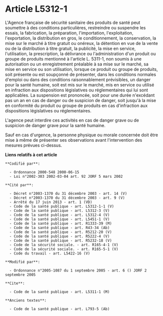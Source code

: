 # Article L5312-1

L'Agence française de sécurité sanitaire des produits de santé peut soumettre à des conditions particulières, restreindre ou
suspendre les essais, la fabrication, la préparation, l'importation, l'exploitation, l'exportation, la distribution en gros,
le conditionnement, la conservation, la mise sur le marché à titre gratuit ou onéreux, la détention en vue de la vente ou de
la distribution à titre gratuit, la publicité, la mise en service, l'utilisation, la prescription, la délivrance ou
l'administration d'un produit ou groupe de produits mentionné à l'article L. 5311-1, non soumis à une autorisation ou un
enregistrement préalable à sa mise sur le marché, sa mise en service ou son utilisation, lorsque ce produit ou groupe de
produits, soit présente ou est soupçonné de présenter, dans les conditions normales d'emploi ou dans des conditions
raisonnablement prévisibles, un danger pour la santé humaine, soit est mis sur le marché, mis en service ou utilisé en
infraction aux dispositions législatives ou réglementaires qui lui sont applicables. La suspension est prononcée, soit pour
une durée n'excédant pas un an en cas de danger ou de suspicion de danger, soit jusqu'à la mise en conformité du produit ou
groupe de produits en cas d'infraction aux dispositions législatives ou réglementaires.

L'agence peut interdire ces activités en cas de danger grave ou de suspicion de danger grave pour la santé humaine.

Sauf en cas d'urgence, la personne physique ou morale concernée doit être mise à même de présenter ses observations avant
l'intervention des mesures prévues ci-dessus.

**Liens relatifs à cet article**

	**Codifié par**:

	  - Ordonnance 2000-548 2000-06-15
	  - Loi n°2002-303 2002-03-04 art. 92 JORF 5 mars 2002

	**Cité par**:

	  - Décret n°2003-1370 du 31 décembre 2003 - art. 14 (V)
	  - Décret n°2003-1370 du 31 décembre 2003 - art. 9 (V)
	  - Arrêté du 17 juin 2013 - art. 1 (VD)
	  - Code de la santé publique - art. L5312-1-1 (V)
	  - Code de la santé publique - art. L5312-3 (V)
	  - Code de la santé publique - art. L5312-4 (V)
	  - Code de la santé publique - art. L5451-1 (V)
	  - Code de la santé publique - art. R1333-39 (M)
	  - Code de la santé publique - art. R43-34 (Ab)
	  - Code de la santé publique - art. R5212-20 (V)
	  - Code de la santé publique - art. R5222-4 (V)
	  - Code de la santé publique - art. R5232-18 (V)
	  - Code de la sécurité sociale. - art. R165-4-1 (V)
	  - Code de la sécurité sociale. - art. R165-5-1 (V)
	  - Code du travail - art. L5422-16 (V)

	**Modifié par**:

	  - Ordonnance n°2005-1087 du 1 septembre 2005 - art. 6 () JORF 2 septembre 2005

	**Cite**:

	  - Code de la santé publique - art. L5311-1 (M)

	**Anciens textes**:

	  - Code de la santé publique - art. L793-5 (Ab)
